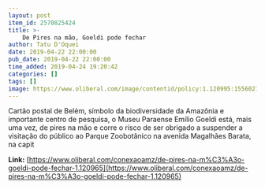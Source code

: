 ```yaml
---
layout: post
item_id: 2570825424
title: >-
    De Pires na mão, Goeldi pode fechar
author: Tatu D'Oquei
date: 2019-04-22 22:00:00
pub_date: 2019-04-22 22:00:00
time_added: 2019-04-24 19:20:42
categories: []
tags: []
image: https://www.oliberal.com/image/contentid/policy:1.120995:1556021397/image.jpg?a=191%3A100&q=0.6&w=1200&$p$a$q$w=e3c1d56
---
```


Cartão postal de Belém, símbolo da biodiversidade da Amazônia e importante centro de pesquisa, o Museu Paraense Emílio Goeldi está, mais uma vez, de pires na mão e corre o risco de ser obrigado a suspender a visitação do público ao Parque Zoobotânico na avenida Magalhães Barata, na capit

**Link:** [https://www.oliberal.com/conexaoamz/de-pires-na-m%C3%A3o-goeldi-pode-fechar-1.120965](https://www.oliberal.com/conexaoamz/de-pires-na-m%C3%A3o-goeldi-pode-fechar-1.120965)

